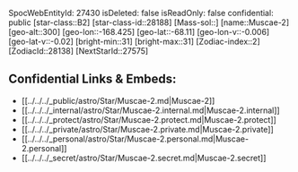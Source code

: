 ﻿---
location: [-68.11,-168.425,300]
type: Star
tags:
- astro/Star

---
SpocWebEntityId: 27430
isDeleted: false
isReadOnly: false
confidential: public
[star-class::B2]
[star-class-id::28188]
[Mass-sol::]
[name::Muscae-2]
[geo-alt::300]
[geo-lon::-168.425]
[geo-lat::-68.11]
[geo-lon-v::-0.006]
[geo-lat-v::-0.02]
[bright-min::31]
[bright-max::31]
[Zodiac-index::2]
[ZodiacId::28138]
[NextStarId::27575]



## Confidential Links & Embeds: 
- [[../../../_public/astro/Star/Muscae-2.md|Muscae-2]] 
- [[../../../_internal/astro/Star/Muscae-2.internal.md|Muscae-2.internal]] 
- [[../../../_protect/astro/Star/Muscae-2.protect.md|Muscae-2.protect]] 
- [[../../../_private/astro/Star/Muscae-2.private.md|Muscae-2.private]] 
- [[../../../_personal/astro/Star/Muscae-2.personal.md|Muscae-2.personal]] 
- [[../../../_secret/astro/Star/Muscae-2.secret.md|Muscae-2.secret]] 
